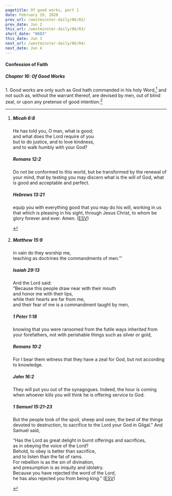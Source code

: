 ```yaml
---
pagetitle: Of good works, part 1
date: February 19, 2020
prev_url: /westminster-daily/06/02/
prev_date: Jun 2
this_url: /westminster-daily/06/03/
short_date: "0603"
this_date: Jun 3
next_url: /westminster-daily/06/04/
next_date: Jun 4
---
```


#### Confession of Faith

##### Chapter 16: Of Good Works

<span class="q">1.</span> Good works are only such as God hath commanded in his holy Word,[^fnref:wcf1] and not such as, without the warrant thereof, are devised by men, out of blind zeal, or upon any pretense of good intention.[^fnref:wcf2]

[^fnref:wcf1]: <div class="esv"><h5>Micah 6:8</h5> <div class="esv-text"><div class="block-indent"> <p class="line-group" id="p33006008.01-1">He has told you, O man, what is good;<br /> <span class="indent"></span>and what does the <span class="small-caps">Lord</span> require of you<br /> but to do justice, and to love kindness,<br /> <span class="indent"></span>and to walk humbly with your God?</p> </div> </div><h5>Romans 12:2</h5> <div class="esv-text"><p id="p45012002.01-2">Do not be conformed to this world, but be transformed by the renewal of your mind, that by testing you may discern what is the will of God, what is good and acceptable and perfect.</p> </div><h5>Hebrews 13:21</h5> <div class="esv-text"><p id="p58013021.01-3">equip you with everything good that you may do his will, working in us that which is pleasing in his sight, through Jesus Christ, to whom be glory forever and ever. Amen.  (<a href="http://www.esv.org" class="copyright">ESV</a>)</p> </div> </div>

[^fnref:wcf2]: <div class="esv"><h5>Matthew 15:9</h5> <div class="esv-text"><div class="block-indent"> <p class="line-group" id="p40015009.01-1"><span class="woc">in vain do they worship me,<br /> <span class="indent"></span>teaching as doctrines the commandments of men.&#8217;&#8221;</span></p> </div> </div><h5>Isaiah 29:13</h5> <div class="esv-text"><div class="block-indent"> <p class="line-group" id="p23029013.01-2">And the Lord said:<br /> &#8220;Because this people draw near with their mouth<br /> <span class="indent"></span>and honor me with their lips,<br /> <span class="indent"></span>while their hearts are far from me,<br /> and their fear of me is a commandment taught by men,</p> </div> </div><h5>1 Peter 1:18</h5> <div class="esv-text"><p id="p60001018.01-3">knowing that you were ransomed from the futile ways inherited from your forefathers, not with perishable things such as silver or gold,</p> </div><h5>Romans 10:2</h5> <div class="esv-text"><p id="p45010002.01-4">For I bear them witness that they have a zeal for God, but not according to knowledge.</p> </div><h5>John 16:2</h5> <div class="esv-text"><p id="p43016002.01-5"><span class="woc">They will put you out of the synagogues. Indeed, the hour is coming when whoever kills you will think he is offering service to God.</span></p> </div><h5>1 Samuel 15:21-23</h5> <div class="esv-text"><p id="p09015021.01-6">But the people took of the spoil, sheep and oxen, the best of the things devoted to destruction, to sacrifice to the <span class="small-caps">Lord</span> your God in Gilgal.&#8221; And Samuel said,</p> <div class="block-indent"> <p class="line-group" id="p09015022.04-6">&#8220;Has the <span class="small-caps">Lord</span> as great delight in burnt offerings and sacrifices,<br /> <span class="indent"></span>as in obeying the voice of the <span class="small-caps">Lord</span>?<br /> Behold, to obey is better than sacrifice,<br /> <span class="indent"></span>and to listen than the fat of rams.<br />  For rebellion is as the sin of divination,<br /> <span class="indent"></span>and presumption is as iniquity and idolatry.<br /> Because you have rejected the word of the <span class="small-caps">Lord</span>,<br /> <span class="indent"></span>he has also rejected you from being king.&#8221;  (<a href="http://www.esv.org" class="copyright">ESV</a>)</p> </div> </div> </div>

